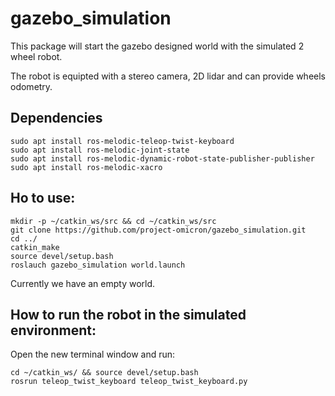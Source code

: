 # gazebo_simulation

This package will start the gazebo designed world with the simulated 2 wheel robot.

The robot is equipted with a stereo camera, 2D lidar and can provide wheels odometry.

## Dependencies

```
sudo apt install ros-melodic-teleop-twist-keyboard
sudo apt install ros-melodic-joint-state
sudo apt install ros-melodic-dynamic-robot-state-publisher-publisher
sudo apt install ros-melodic-xacro
```

## Ho to use:

```
mkdir -p ~/catkin_ws/src && cd ~/catkin_ws/src
git clone https://github.com/project-omicron/gazebo_simulation.git
cd ../
catkin_make
source devel/setup.bash
roslauch gazebo_simulation world.launch
```

Currently we have an empty world.

## How to run the robot in the simulated environment:

Open the new terminal window and run:
```
cd ~/catkin_ws/ && source devel/setup.bash
rosrun teleop_twist_keyboard teleop_twist_keyboard.py
```

